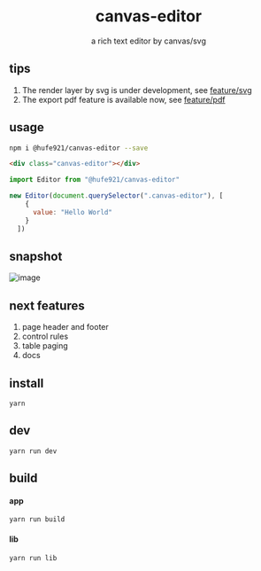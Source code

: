 <h1 align="center">canvas-editor</h1>

<p align="center"> a rich text editor by canvas/svg</p>

## tips

1. The render layer by svg is under development, see [feature/svg](https://github.com/Hufe921/canvas-editor/tree/feature/svg)
2. The export pdf feature is available now, see [feature/pdf](https://github.com/Hufe921/canvas-editor/tree/feature/pdf)

## usage

```bash
npm i @hufe921/canvas-editor --save
```
```html
<div class="canvas-editor"></div>
```
```javascript
import Editor from "@hufe921/canvas-editor"

new Editor(document.querySelector(".canvas-editor"), [
    {
      value: "Hello World"
    }
  ])
```

## snapshot

![image](https://github.com/Hufe921/canvas-editor/blob/main/src/assets/snapshots/main_v0.9.8.png)

## next features

1. page header and footer
2. control rules
3. table paging
4. docs

## install

`yarn`

## dev

`yarn run dev`

## build

#### app
`yarn run build`

#### lib
`yarn run lib`